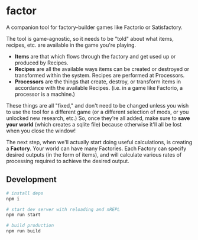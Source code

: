 # factor

A companion tool for factory-builder games like Factorio or Satisfactory.


The tool is game-agnostic, so it needs to be "told" about what items, recipes, etc. are available in the game you're playing.

- **Items** are that which flows through the factory and get used up or produced by Recipes.
- **Recipes** are all the available ways items can be created or destroyed or transformed within the system. Recipes are performed at Processors.
- **Processors** are the things that create, destroy, or transform items in accordance with the available Recipes. (i.e. in a game like Factorio, a processor is a machine.)

These things are all "fixed," and don't need to be changed unless you wish to use the tool for a different game (or a different selection of mods, or you unlocked new research, etc.) So, once they're all added, make sure to **save your world** (which creates a sqlite file) because otherwise it'll all be lost when you close the window!

The next step, when we'll actually start doing useful calculations, is creating a **Factory**. Your world can have many Factories. Each Factory can specify desired outputs (in the form of items), and will calculate various rates of processing required to achieve the desired output.


## Development

``` bash
# install deps
npm i

# start dev server with reloading and nREPL
npm run start

# build production
npm run build
```